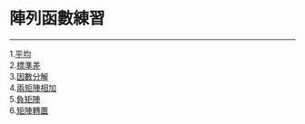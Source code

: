 陣列函數練習
===========
----------------------
1.[平均](https://github.com/jifkavnb0205/wp108b/blob/master/javascript/1D/aver.js)  
2.[標準差](https://github.com/jifkavnb0205/wp108b/blob/master/javascript/1D/sd.js)  
3.[因數分解](https://github.com/jifkavnb0205/wp108b/blob/master/javascript/1D/factor.js)  
4.[兩矩陣相加](https://github.com/jifkavnb0205/wp108b/blob/master/javascript/2D/2Dadd.js)  
5.[負矩陣](https://github.com/jifkavnb0205/wp108b/blob/master/javascript/2D/neg.js)  
6.[矩陣轉置](https://github.com/jifkavnb0205/wp108b/blob/master/javascript/2D/trans.js)
